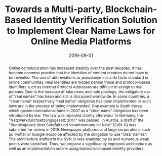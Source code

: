 ---
abstract: Online communication has increased steadily over the past decades. It has
  become common practice that the identities of content creators do not have to be
  revealed. The use of abbreviations or pseudonyms is a de facto standard in online
  communities. Real identities are hidden behind these and protocol-based identifiers
  such as Internet Protocol Addresses are difficult to assign to real persons. Due
  to the increase of fake news and hate postings, the obligatory use of "real names"
  has been and still is discussed worldwide. In some countries, a "clear name" respectively
  "real name" obligation has been implemented or such laws are in the process of being
  implemented. One example is South Korea which gained international fame in 2007
  as a "clear name" obligation has been introduced by law. The law was repealed shortly
  afterward.  In Germany, the "Netzwerkdurchsetzungsgesetz 2017" was passed. In Austria,
  a draft of the "Bundesgesetz über Sorgfalt und Verantwortung im Netz" (SVN-G) was
  submitted for review in 2019. Newspaper platforms and large corporations such as
  Twitter or Google would be affected by the obligation to use "clear names". The
  architecture drafted in the SVN-G was analyzed by us and numerous weak points were
  identified. Thus, we propose a significantly improved architecture as well as an
  implementation outline using blockchain-based identity providers.
authors:
- Karl Pinter
- Dominik Schmelz
- René Lamber
- Stefan Strobl
- Thomas Grechenig
date: '2019-09-01'
featured: false
links:
- name: Publik
  url: https://publik.tuwien.ac.at/showentry.php?ID=285680&lang=2
publication_types:
- '1'
publishDate: '2019-09-01'
title: Towards a Multi-party, Blockchain-Based Identity Verification Solution to Implement
  Clear Name Laws for Online Media Platforms
url_pdf: ''
---